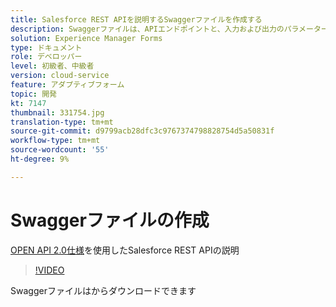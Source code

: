 ```yaml
---
title: Salesforce REST APIを説明するSwaggerファイルを作成する
description: Swaggerファイルは、APIエンドポイントと、入力および出力のパラメーターを定義します
solution: Experience Manager Forms
type: ドキュメント
role: デベロッパー
level: 初級者、中級者
version: cloud-service
feature: アダプティブフォーム
topic: 開発
kt: 7147
thumbnail: 331754.jpg
translation-type: tm+mt
source-git-commit: d9799acb28dfc3c9767374798828754d5a50831f
workflow-type: tm+mt
source-wordcount: '55'
ht-degree: 9%

---
```



# Swaggerファイルの作成

[OPEN API 2.0仕様](https://swagger.io/docs/specification/2-0/basic-structure/)を使用したSalesforce REST APIの説明

>[!VIDEO](https://video.tv.adobe.com/v/331754?quality=12&learn=on)

Swaggerファイルは[](assets/sfdc-rest-swagger.zip)からダウンロードできます
